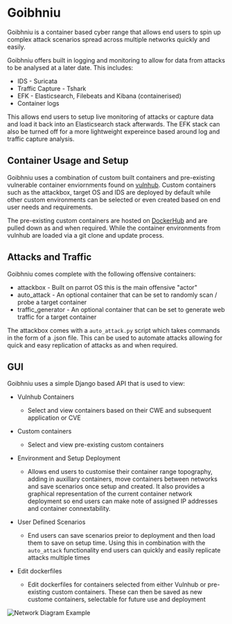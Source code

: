 # Goibhniu

Goibhniu is a container based cyber range that allows end users to spin up complex attack scenarios spread across multiple networks quickly and easily. 

Goibhniu offers built in logging and monitoring to allow for data from attacks to be analysed at a later date. This includes:
* IDS - Suricata
* Traffic Capture - Tshark
* EFK - Elasticsearch, Filebeats and Kibana (containerised)
* Container logs

This allows end users to setup live monitoring of attacks or capture data and load it back into an Elasticsearch stack afterwards. The EFK stack can also be turned off for a more lightweight expereince based around log and traffic capture analysis.

## Container Usage and Setup

Goibhniu uses a combination of custom built containers and pre-existing vulnerable container enviornments found on [vulnhub](https://github.com/vulhub/vulhub). Custom containers such as the attackbox, target OS and IDS are deployed by default while other custom environments can be selected or even created based on end user needs and requirements. 

The pre-existing custom containers are hosted on [DockerHub](https://hub.docker.com/repository/docker/dh157/goibhniu) and are pulled down as and when required. While the container environments from vulnhub are loaded via a git clone and update process.

## Attacks and Traffic

Goibhniu comes complete with the following offensive containers:
* attackbox - Built on parrot OS this is the main offensive "actor"
* auto_attack - An optional container that can be set to randomly scan / probe a target container
* traffic_generator - An optional container that can be set to generate web traffic for a target container

The attackbox comes with a `auto_attack.py` script which takes commands in the form of a .json file. This can be used to automate attacks allowing for quick and easy replication of attacks as and when required. 

## GUI

Goibhniu uses a simple Django based API that is used to view:
* Vulnhub Containers
    * Select and view containers based on their CWE and subsequent application or CVE

* Custom containers
    * Select and view pre-existing custom containers

* Environment and Setup Deployment
    * Allows end users to customise their container range topography, adding in auxillary containers, move containers between networks and save scenarios once setup and created. It also provides a graphical representation of the current container network deployment so end users can make note of assigned IP addresses and container connextability.

* User Defined Scenarios
    * End users can save scenarios preior to deployment and then load them to save on setup time. Using this in combination with the `auto_attack` functionality end users can quickly and easily replicate attacks multiple times

* Edit dockerfiles
    * Edit dockerfiles for containers selected from either Vulnhub or pre-existing custom containers. These can then be saved as new custome containers, selectable for future use and deployment

![Network Diagram Example](images/APT_41.png?raw=true "Network Diagram Example")